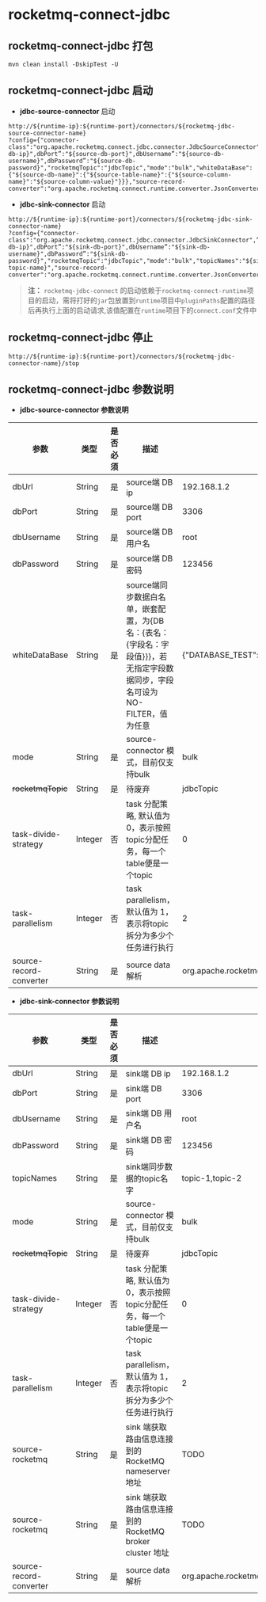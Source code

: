 # rocketmq-connect-jdbc

## rocketmq-connect-jdbc 打包
```
mvn clean install -DskipTest -U 
```

## rocketmq-connect-jdbc 启动

* **jdbc-source-connector** 启动

```
http://${runtime-ip}:${runtime-port}/connectors/${rocketmq-jdbc-source-connector-name}
?config={"connector-class":"org.apache.rocketmq.connect.jdbc.connector.JdbcSourceConnector",“dbUrl”:"${source-db-ip}",dbPort”:"${source-db-port}",dbUsername”:"${source-db-username}",dbPassword”:"${source-db-password}","rocketmqTopic":"jdbcTopic","mode":"bulk","whiteDataBase":{"${source-db-name}":{"${source-table-name}":{"${source-column-name}":"${source-column-value}"}}},"source-record-converter":"org.apache.rocketmq.connect.runtime.converter.JsonConverter"}
```

* **jdbc-sink-connector** 启动

```
http://${runtime-ip}:${runtime-port}/connectors/${rocketmq-jdbc-sink-connector-name}
?config={"connector-class":"org.apache.rocketmq.connect.jdbc.connector.JdbcSinkConnector",“dbUrl”:"${sink-db-ip}",dbPort”:"${sink-db-port}",dbUsername”:"${sink-db-username}",dbPassword”:"${sink-db-password}","rocketmqTopic":"jdbcTopic","mode":"bulk","topicNames":"${sink-topic-name}","source-record-converter":"org.apache.rocketmq.connect.runtime.converter.JsonConverter"}
```
>**注：** `rocketmq-jdbc-connect` 的启动依赖于`rocketmq-connect-runtime`项目的启动，需将打好的`jar`包放置到`runtime`项目中`pluginPaths`配置的路径后再执行上面的启动请求,该值配置在`runtime`项目下的`connect.conf`文件中

## rocketmq-connect-jdbc 停止

```
http://${runtime-ip}:${runtime-port}/connectors/${rocketmq-jdbc-connector-name}/stop
```

## rocketmq-connect-jdbc 参数说明
* **jdbc-source-connector 参数说明**

参数 | 类型 | 是否必须 | 描述 | 样例
|---|---|---|---|---|
|dbUrl | String | 是 | source端 DB ip | 192.168.1.2|
|dbPort | String | 是 | source端 DB port | 3306 |
|dbUsername | String | 是 | source端 DB 用户名 | root |
|dbPassword | String | 是 | source端 DB 密码 | 123456 |
|whiteDataBase | String | 是 | source端同步数据白名单，嵌套配置，为{DB名：{表名：{字段名：字段值}}}，若无指定字段数据同步，字段名可设为NO-FILTER，值为任意 | {"DATABASE_TEST":{"TEST_DATA":{"name":"test"}}} |
|mode | String | 是 | source-connector 模式，目前仅支持bulk | bulk |
|~~rocketmqTopic~~ | String | 是 | 待废弃 | jdbcTopic |
|task-divide-strategy | Integer | 否 | task 分配策略, 默认值为 0，表示按照topic分配任务，每一个table便是一个topic | 0 |
|task-parallelism | Integer | 否 | task parallelism，默认值为 1，表示将topic拆分为多少个任务进行执行 | 2 |
|source-record-converter | String | 是 | source data 解析 | org.apache.rocketmq.connect.runtime.converter.JsonConverter |

* **jdbc-sink-connector 参数说明**

参数 | 类型 | 是否必须 | 描述 | 样例
|---|---|---|---|---|
|dbUrl | String | 是 | sink端 DB ip | 192.168.1.2|
|dbPort | String | 是 | sink端 DB port | 3306 |
|dbUsername | String | 是 | sink端 DB 用户名 | root |
|dbPassword | String | 是 | sink端 DB 密码 | 123456 |
|topicNames | String | 是 | sink端同步数据的topic名字 | topic-1,topic-2 |
|mode | String | 是 | source-connector 模式，目前仅支持bulk | bulk |
|~~rocketmqTopic~~ | String | 是 | 待废弃 | jdbcTopic |
|task-divide-strategy | Integer | 否 | task 分配策略, 默认值为 0，表示按照topic分配任务，每一个table便是一个topic | 0 |
|task-parallelism | Integer | 否 | task parallelism，默认值为 1，表示将topic拆分为多少个任务进行执行 | 2 |
|source-rocketmq | String | 是 | sink 端获取路由信息连接到的RocketMQ nameserver 地址 | TODO |
|source-rocketmq | String | 是 | sink 端获取路由信息连接到的RocketMQ broker cluster 地址 | TODO |
|source-record-converter | String | 是 | source data 解析 | org.apache.rocketmq.connect.runtime.converter.JsonConverter |

